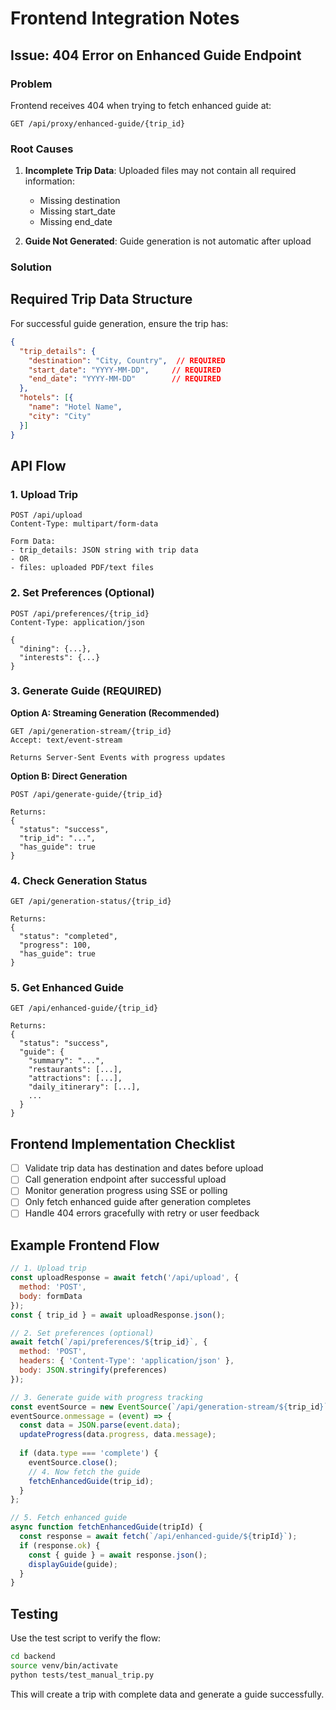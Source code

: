 # Frontend Integration Notes

## Issue: 404 Error on Enhanced Guide Endpoint

### Problem
Frontend receives 404 when trying to fetch enhanced guide at:
```
GET /api/proxy/enhanced-guide/{trip_id}
```

### Root Causes

1. **Incomplete Trip Data**: Uploaded files may not contain all required information:
   - Missing destination
   - Missing start_date  
   - Missing end_date
   
2. **Guide Not Generated**: Guide generation is not automatic after upload

### Solution

## Required Trip Data Structure

For successful guide generation, ensure the trip has:

```json
{
  "trip_details": {
    "destination": "City, Country",  // REQUIRED
    "start_date": "YYYY-MM-DD",     // REQUIRED
    "end_date": "YYYY-MM-DD"        // REQUIRED
  },
  "hotels": [{
    "name": "Hotel Name",
    "city": "City"
  }]
}
```

## API Flow

### 1. Upload Trip
```
POST /api/upload
Content-Type: multipart/form-data

Form Data:
- trip_details: JSON string with trip data
- OR
- files: uploaded PDF/text files
```

### 2. Set Preferences (Optional)
```
POST /api/preferences/{trip_id}
Content-Type: application/json

{
  "dining": {...},
  "interests": {...}
}
```

### 3. Generate Guide (REQUIRED)

**Option A: Streaming Generation (Recommended)**
```
GET /api/generation-stream/{trip_id}
Accept: text/event-stream

Returns Server-Sent Events with progress updates
```

**Option B: Direct Generation**
```
POST /api/generate-guide/{trip_id}

Returns: 
{
  "status": "success",
  "trip_id": "...",
  "has_guide": true
}
```

### 4. Check Generation Status
```
GET /api/generation-status/{trip_id}

Returns:
{
  "status": "completed",
  "progress": 100,
  "has_guide": true
}
```

### 5. Get Enhanced Guide
```
GET /api/enhanced-guide/{trip_id}

Returns:
{
  "status": "success",
  "guide": {
    "summary": "...",
    "restaurants": [...],
    "attractions": [...],
    "daily_itinerary": [...],
    ...
  }
}
```

## Frontend Implementation Checklist

- [ ] Validate trip data has destination and dates before upload
- [ ] Call generation endpoint after successful upload
- [ ] Monitor generation progress using SSE or polling
- [ ] Only fetch enhanced guide after generation completes
- [ ] Handle 404 errors gracefully with retry or user feedback

## Example Frontend Flow

```javascript
// 1. Upload trip
const uploadResponse = await fetch('/api/upload', {
  method: 'POST',
  body: formData
});
const { trip_id } = await uploadResponse.json();

// 2. Set preferences (optional)
await fetch(`/api/preferences/${trip_id}`, {
  method: 'POST',
  headers: { 'Content-Type': 'application/json' },
  body: JSON.stringify(preferences)
});

// 3. Generate guide with progress tracking
const eventSource = new EventSource(`/api/generation-stream/${trip_id}`);
eventSource.onmessage = (event) => {
  const data = JSON.parse(event.data);
  updateProgress(data.progress, data.message);
  
  if (data.type === 'complete') {
    eventSource.close();
    // 4. Now fetch the guide
    fetchEnhancedGuide(trip_id);
  }
};

// 5. Fetch enhanced guide
async function fetchEnhancedGuide(tripId) {
  const response = await fetch(`/api/enhanced-guide/${tripId}`);
  if (response.ok) {
    const { guide } = await response.json();
    displayGuide(guide);
  }
}
```

## Testing

Use the test script to verify the flow:
```bash
cd backend
source venv/bin/activate
python tests/test_manual_trip.py
```

This will create a trip with complete data and generate a guide successfully.